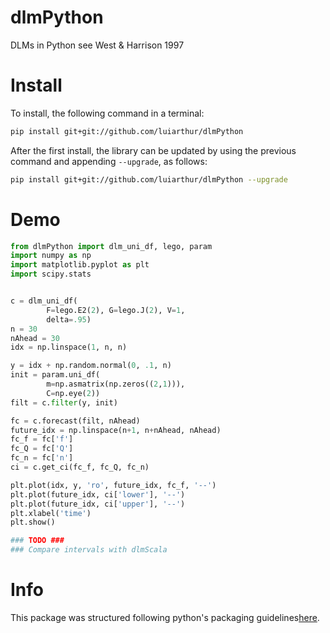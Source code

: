 # dlmPython
DLMs in Python see West &amp; Harrison 1997


# Install

To install, the following command in a terminal:

```bash
pip install git+git://github.com/luiarthur/dlmPython
```

After the first install, the library can be updated by using the
previous command and appending `--upgrade`, as follows:

```bash
pip install git+git://github.com/luiarthur/dlmPython --upgrade
```


# Demo

```python
from dlmPython import dlm_uni_df, lego, param
import numpy as np
import matplotlib.pyplot as plt
import scipy.stats


c = dlm_uni_df(
        F=lego.E2(2), G=lego.J(2), V=1, 
        delta=.95)
n = 30
nAhead = 30
idx = np.linspace(1, n, n)

y = idx + np.random.normal(0, .1, n)
init = param.uni_df(
        m=np.asmatrix(np.zeros((2,1))), 
        C=np.eye(2))
filt = c.filter(y, init)

fc = c.forecast(filt, nAhead)
future_idx = np.linspace(n+1, n+nAhead, nAhead)
fc_f = fc['f']
fc_Q = fc['Q']
fc_n = fc['n']
ci = c.get_ci(fc_f, fc_Q, fc_n)   

plt.plot(idx, y, 'ro', future_idx, fc_f, '--')
plt.plot(future_idx, ci['lower'], '--')
plt.plot(future_idx, ci['upper'], '--')
plt.xlabel('time')
plt.show()

### TODO ###
### Compare intervals with dlmScala

```



# Info

This package was structured following python's packaging
guidelines[here][1].


[1]: https://python-packaging.readthedocs.io/en/latest/index.html
